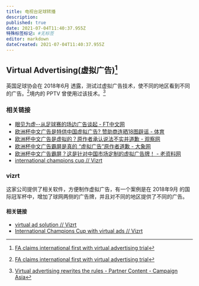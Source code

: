 ```yaml
---
title: 电视台足球转播
description: 
published: true
date: 2021-07-04T11:40:37.955Z
特殊标签标记: #无标签
editor: markdown
dateCreated: 2021-07-04T11:40:37.955Z
---
```


## Virtual Advertising(虚拟广告)[^fva]

英国足球协会在 2018年6月 透露，测试过虚拟广告技术，使不同的地区看到不同的广告。[^fva]境内的 PPTV 曾使用过该技术。[^pptv_ca]

[^fva]: [FA claims international first with virtual advertising trial](https://web.archive.org/web/20210703092158/https://www.sportspromedia.com/news/fa-virtual-advertising-international-soccer-first)

[^pptv_ca]: [Virtual advertising rewrites the rules - Partner Content - Campaign Asia](https://web.archive.org/web/20200805081855/https://www.campaignasia.com/article/virtual-advertising-rewrites-the-rules/451526)

### 相关链接

+   [眼见为虚--从足球赛的场边广告谈起 - FT中文网](https://archive.is/WFYnC "https://ftchinese.com/story/001092838?archive")
+   [欧洲杯中文广告是特供中国虚拟广告? 赞助商连晒18图辟谣 - 体育](https://web.archive.org/web/20210704035629/https://www.sohu.com/a/472707130_114977)
+   [欧洲杯中文广告是虚拟的？原作者承认说法不实并道歉 - 观察网](https://archive.is/YukNK "https://www.guancha.cn/politics/2021_06_16_594720.shtml")
+   [欧洲杯中文广告霸屏是真的 “虚拟广告”原作者道歉 - 大象网](https://web.archive.org/web/20210704034915/https://www.hntv.tv/daxiangkuplpd/article/1/1405369344371855360)
+   [欧洲杯中文广告霸屏？这是针对中国市场定制的虚拟广告牌！ - 老资料网](https://web.archive.org/web/20210704034906/https://www.laoziliao.net/finance/info/50069940)
+   [international champions cup // Vizrt](https://web.archive.org/web/20210704052931/https://www.vizrt.com/sports/case-studies/international-champions-cup)

### vizrt

这家公司提供了相关软件，方便制作虚拟广告，有一个案例是在 2018年9月 的国际冠军杯中，增加了球网两侧的广告牌，并且对不同的地区提供了不同的广告。

#### 相关链接

+   [virtual ad solution // Vizrt](https://web.archive.org/web/20200918191346/https://www.vizrt.com/sports/virtual-ads)
+   [International Champions Cup with virtual ads // Vizrt](https://web.archive.org/web/20210704042445/https://www.vizrt.com/sports/news-articles/the-international-champions-cup-with-virtual-ads)

